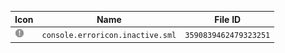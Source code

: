 | Icon | Name | File ID |
| ---  | ---  | ---     |
| ![](console.erroricon.inactive.sml.png) | `console.erroricon.inactive.sml` | `3590839462479323251` |
